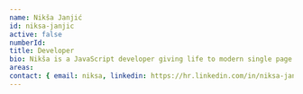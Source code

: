 ```yaml
---
name: Nikša Janjić
id: niksa-janjic
active: false
numberId: 
title: Developer
bio: Nikša is a JavaScript developer giving life to modern single page web applications, and slowly figuring out a way to do the same for mobile.
areas:
contact: { email: niksa, linkedin: https://hr.linkedin.com/in/niksa-janjic-251b50a3, github: https://github.com/niksajanjic }
---
```


